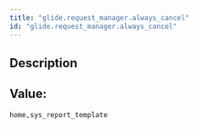 ```yaml
---
title: "glide.request_manager.always_cancel"
id: "glide.request_manager.always_cancel"
---
```

## Description



## Value: 
```
home,sys_report_template
```